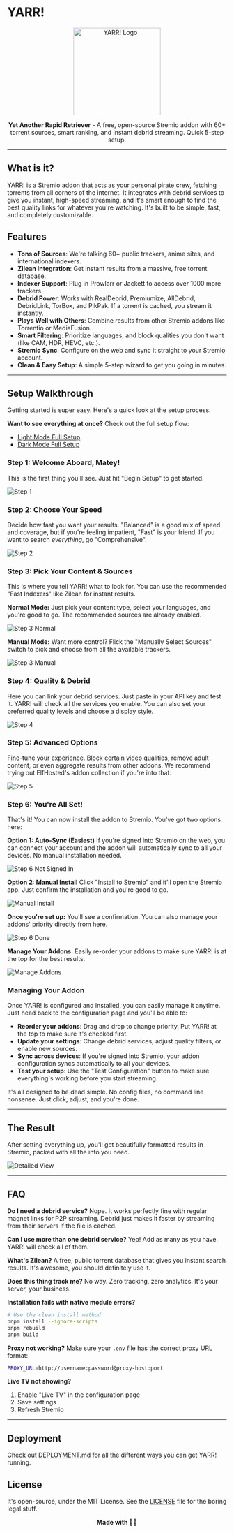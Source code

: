 # YARR! 

<div align="center">
  <img src="https://spooky.host/yarrwhite.png" alt="YARR! Logo" width="200"/>
</div>

<p align="center">
  <strong>Yet Another Rapid Retriever</strong> - A free, open-source Stremio addon with 60+ torrent sources, smart ranking, and instant debrid streaming. Quick 5-step setup.
</p>

---

## What is it?

YARR! is a Stremio addon that acts as your personal pirate crew, fetching torrents from all corners of the internet. It integrates with debrid services to give you instant, high-speed streaming, and it's smart enough to find the best quality links for whatever you're watching. It's built to be simple, fast, and completely customizable.

## Features

- **Tons of Sources**: We're talking 60+ public trackers, anime sites, and international indexers.
- **Zilean Integration**: Get instant results from a massive, free torrent database.
- **Indexer Support**: Plug in Prowlarr or Jackett to access over 1000 more trackers.
- **Debrid Power**: Works with RealDebrid, Premiumize, AllDebrid, DebridLink, TorBox, and PikPak. If a torrent is cached, you stream it instantly.
- **Plays Well with Others**: Combine results from other Stremio addons like Torrentio or MediaFusion.
- **Smart Filtering**: Prioritize languages, and block qualities you don't want (like CAM, HDR, HEVC, etc.).
- **Stremio Sync**: Configure on the web and sync it straight to your Stremio account.
- **Clean & Easy Setup**: A simple 5-step wizard to get you going in minutes.

---

## Setup Walkthrough

Getting started is super easy. Here's a quick look at the setup process.

**Want to see everything at once?** Check out the full setup flow:
- [Light Mode Full Setup](https://spooky.host/yarr/whiteversionfull.png)
- [Dark Mode Full Setup](https://spooky.host/yarr/darkversionfull.png)

### Step 1: Welcome Aboard, Matey!

This is the first thing you'll see. Just hit "Begin Setup" to get started.

![Step 1](https://spooky.host/yarr/1.png)

### Step 2: Choose Your Speed

Decide how fast you want your results. "Balanced" is a good mix of speed and coverage, but if you're feeling impatient, "Fast" is your friend. If you want to search *everything*, go "Comprehensive".

![Step 2](https://spooky.host/yarr/2.png)

### Step 3: Pick Your Content & Sources

This is where you tell YARR! what to look for. You can use the recommended "Fast Indexers" like Zilean for instant results.

**Normal Mode:**
Just pick your content type, select your languages, and you're good to go. The recommended sources are already enabled.

![Step 3 Normal](https://spooky.host/yarr/3normal.png)

**Manual Mode:**
Want more control? Flick the "Manually Select Sources" switch to pick and choose from all the available trackers.

![Step 3 Manual](https://spooky.host/yarr/3manual.png)

### Step 4: Quality & Debrid

Here you can link your debrid services. Just paste in your API key and test it. YARR! will check all the services you enable. You can also set your preferred quality levels and choose a display style.

![Step 4](https://spooky.host/yarr/4.png)

### Step 5: Advanced Options

Fine-tune your experience. Block certain video qualities, remove adult content, or even aggregate results from other addons. We recommend trying out ElfHosted's addon collection if you're into that.

![Step 5](https://spooky.host/yarr/5.png)

### Step 6: You're All Set!

That's it! You can now install the addon to Stremio. You've got two options here:

**Option 1: Auto-Sync (Easiest)**
If you're signed into Stremio on the web, you can connect your account and the addon will automatically sync to all your devices. No manual installation needed.

![Step 6 Not Signed In](https://spooky.host/yarr/6notsignedin.png)

**Option 2: Manual Install**
Click "Install to Stremio" and it'll open the Stremio app. Just confirm the installation and you're good to go.

![Manual Install](https://spooky.host/yarr/install.png)

**Once you're set up:**
You'll see a confirmation. You can also manage your addons' priority directly from here.

![Step 6 Done](https://spooky.host/yarr/6.png)

**Manage Your Addons:**
Easily re-order your addons to make sure YARR! is at the top for the best results.

![Manage Addons](https://spooky.host/yarr/6manage.png)

### Managing Your Addon

Once YARR! is configured and installed, you can easily manage it anytime. Just head back to the configuration page and you'll be able to:

- **Reorder your addons**: Drag and drop to change priority. Put YARR! at the top to make sure it's checked first.
- **Update your settings**: Change debrid services, adjust quality filters, or enable new sources.
- **Sync across devices**: If you're signed into Stremio, your addon configuration syncs automatically to all your devices.
- **Test your setup**: Use the "Test Configuration" button to make sure everything's working before you start streaming.

It's all designed to be dead simple. No config files, no command line nonsense. Just click, adjust, and you're done.

---

## The Result

After setting everything up, you'll get beautifully formatted results in Stremio, packed with all the info you need.

![Detailed View](https://spooky.host/yarr/detailed.png)

---

## FAQ

**Do I need a debrid service?**
Nope. It works perfectly fine with regular magnet links for P2P streaming. Debrid just makes it faster by streaming from their servers if the file is cached.

**Can I use more than one debrid service?**
Yep! Add as many as you have. YARR! will check all of them.

**What's Zilean?**
A free, public torrent database that gives you instant search results. It's awesome, you should definitely use it.

**Does this thing track me?**
No way. Zero tracking, zero analytics. It's your server, your business.

**Installation fails with native module errors?**
```bash
# Use the clean install method
pnpm install --ignore-scripts
pnpm rebuild
pnpm build
```

**Proxy not working?**
Make sure your `.env` file has the correct proxy URL format:
```bash
PROXY_URL=http://username:password@proxy-host:port
```

**Live TV not showing?**
1. Enable "Live TV" in the configuration page
2. Save settings
3. Refresh Stremio

---

## Deployment

Check out [DEPLOYMENT.md](DEPLOYMENT.md) for all the different ways you can get YARR! running.

## License

It's open-source, under the MIT License. See the [LICENSE](LICENSE) file for the boring legal stuff.

<div align="center">
  <strong>Made with 🏴‍☠️</strong>
</div>

